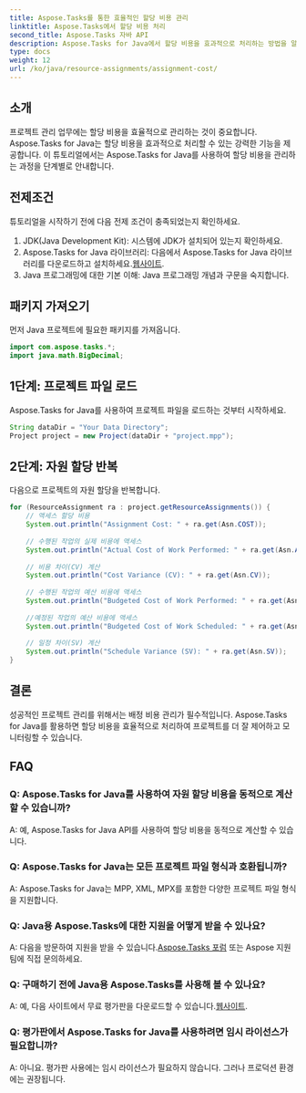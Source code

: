 ```yaml
---
title: Aspose.Tasks를 통한 효율적인 할당 비용 관리
linktitle: Aspose.Tasks에서 할당 비용 처리
second_title: Aspose.Tasks 자바 API
description: Aspose.Tasks for Java에서 할당 비용을 효과적으로 처리하는 방법을 알아보세요. 프로젝트 자원을 효율적으로 관리하기 위한 단계별 가이드입니다.
type: docs
weight: 12
url: /ko/java/resource-assignments/assignment-cost/
---
```

## 소개
프로젝트 관리 업무에는 할당 비용을 효율적으로 관리하는 것이 중요합니다. Aspose.Tasks for Java는 할당 비용을 효과적으로 처리할 수 있는 강력한 기능을 제공합니다. 이 튜토리얼에서는 Aspose.Tasks for Java를 사용하여 할당 비용을 관리하는 과정을 단계별로 안내합니다.
## 전제조건
튜토리얼을 시작하기 전에 다음 전제 조건이 충족되었는지 확인하세요.
1. JDK(Java Development Kit): 시스템에 JDK가 설치되어 있는지 확인하세요.
2.  Aspose.Tasks for Java 라이브러리: 다음에서 Aspose.Tasks for Java 라이브러리를 다운로드하고 설치하세요.[웹사이트](https://releases.aspose.com/tasks/java/).
3. Java 프로그래밍에 대한 기본 이해: Java 프로그래밍 개념과 구문을 숙지합니다.

## 패키지 가져오기
먼저 Java 프로젝트에 필요한 패키지를 가져옵니다.
```java
import com.aspose.tasks.*;
import java.math.BigDecimal;
```
## 1단계: 프로젝트 파일 로드
Aspose.Tasks for Java를 사용하여 프로젝트 파일을 로드하는 것부터 시작하세요.
```java
String dataDir = "Your Data Directory";
Project project = new Project(dataDir + "project.mpp");
```
## 2단계: 자원 할당 반복
다음으로 프로젝트의 자원 할당을 반복합니다.
```java
for (ResourceAssignment ra : project.getResourceAssignments()) {
    // 액세스 할당 비용
    System.out.println("Assignment Cost: " + ra.get(Asn.COST));
    
    // 수행된 작업의 실제 비용에 액세스
    System.out.println("Actual Cost of Work Performed: " + ra.get(Asn.ACWP));
    
    // 비용 차이(CV) 계산
    System.out.println("Cost Variance (CV): " + ra.get(Asn.CV));
    
    // 수행된 작업의 예산 비용에 액세스
    System.out.println("Budgeted Cost of Work Performed: " + ra.get(Asn.BCWP));
    
    //예정된 작업의 예산 비용에 액세스
    System.out.println("Budgeted Cost of Work Scheduled: " + ra.get(Asn.BCWS));
    
    // 일정 차이(SV) 계산
    System.out.println("Schedule Variance (SV): " + ra.get(Asn.SV));
}
```

## 결론
성공적인 프로젝트 관리를 위해서는 배정 비용 관리가 필수적입니다. Aspose.Tasks for Java를 활용하면 할당 비용을 효율적으로 처리하여 프로젝트를 더 잘 제어하고 모니터링할 수 있습니다.
## FAQ
### Q: Aspose.Tasks for Java를 사용하여 자원 할당 비용을 동적으로 계산할 수 있습니까?
A: 예, Aspose.Tasks for Java API를 사용하여 할당 비용을 동적으로 계산할 수 있습니다.
### Q: Aspose.Tasks for Java는 모든 프로젝트 파일 형식과 호환됩니까?
A: Aspose.Tasks for Java는 MPP, XML, MPX를 포함한 다양한 프로젝트 파일 형식을 지원합니다.
### Q: Java용 Aspose.Tasks에 대한 지원을 어떻게 받을 수 있나요?
 A: 다음을 방문하여 지원을 받을 수 있습니다.[Aspose.Tasks 포럼](https://forum.aspose.com/c/tasks/15) 또는 Aspose 지원팀에 직접 문의하세요.
### Q: 구매하기 전에 Java용 Aspose.Tasks를 사용해 볼 수 있나요?
 A: 예, 다음 사이트에서 무료 평가판을 다운로드할 수 있습니다.[웹사이트](https://releases.aspose.com/).
### Q: 평가판에서 Aspose.Tasks for Java를 사용하려면 임시 라이선스가 필요합니까?
A: 아니요. 평가판 사용에는 임시 라이선스가 필요하지 않습니다. 그러나 프로덕션 환경에는 권장됩니다.